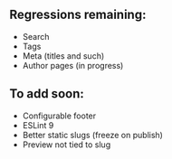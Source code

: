 ## Regressions remaining:
- Search
- Tags
- Meta (titles and such)
- Author pages (in progress)

## To add soon:
- Configurable footer
- ESLint 9
- Better static slugs (freeze on publish)
- Preview not tied to slug
